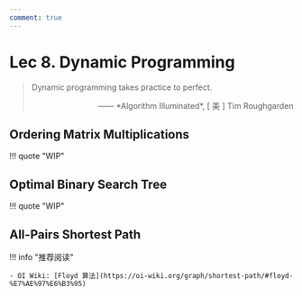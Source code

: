 ```yaml
---
comment: true
---
```


# Lec 8. Dynamic Programming

> Dynamic programming takes practice to perfect.
>
> <p style="text-align: right">—— *Algorithm Illuminated*, [ 美 ] Tim Roughgarden</p>

## Ordering Matrix Multiplications

!!! quote "WIP"

## Optimal Binary Search Tree

!!! quote "WIP"

## All-Pairs Shortest Path

!!! info "推荐阅读"

    - OI Wiki: [Floyd 算法](https://oi-wiki.org/graph/shortest-path/#floyd-%E7%AE%97%E6%B3%95)
